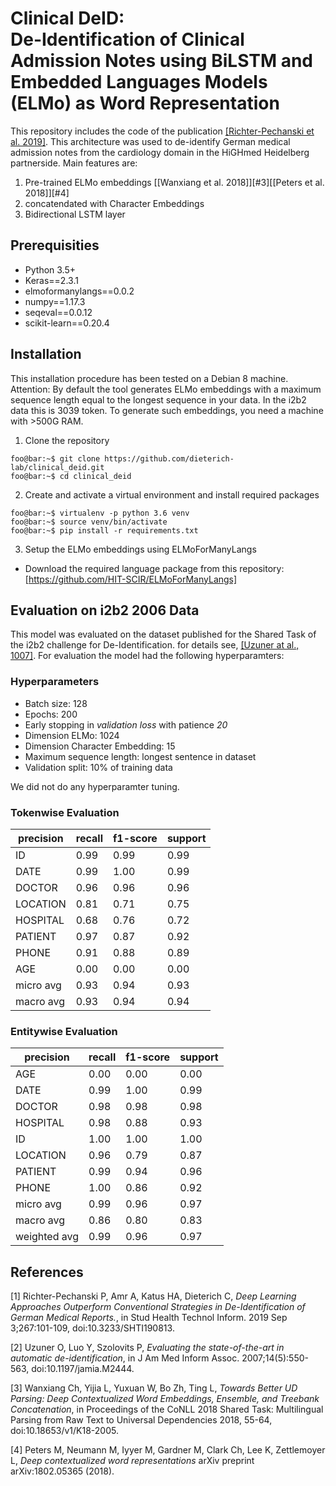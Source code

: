 # Clinical DeID:<br> De-Identification of Clinical Admission Notes using BiLSTM and Embedded Languages Models (ELMo) as Word Representation

This repository includes the code of the publication [[Richter-Pechanski et al. 2019]](#1). This architecture was used to de-identify German medical admission notes from the cardiology domain in the HiGHmed Heidelberg partnerside. Main features are:

1. Pre-trained ELMo embeddings [[Wanxiang et al. 2018]][#3][[Peters et al. 2018]][#4]
2. concatendated with Character Embeddings
3. Bidirectional LSTM layer

## Prerequisities

* Python 3.5+
* Keras==2.3.1
* elmoformanylangs==0.0.2
* numpy==1.17.3
* seqeval==0.0.12
* scikit-learn==0.20.4

## Installation

This installation procedure has been tested on a Debian 8 machine. Attention: By default the tool generates ELMo embeddings with a maximum sequence length equal to the longest sequence in your data. In the i2b2 data this is 3039 token. To generate such embeddings, you need a machine with >500G RAM.

1. Clone the repository
```console
foo@bar:~$ git clone https://github.com/dieterich-lab/clinical_deid.git
foo@bar:~$ cd clinical_deid
```
2. Create and activate a virtual environment and install required packages
```console
foo@bar:~$ virtualenv -p python 3.6 venv
foo@bar:~$ source venv/bin/activate
foo@bar:~$ pip install -r requirements.txt
```
3. Setup the ELMo embeddings using ELMoForManyLangs
 * Download the required language package from this repository: [https://github.com/HIT-SCIR/ELMoForManyLangs]


## Evaluation on i2b2 2006 Data
This model was evaluated on the dataset published for the Shared Task of the i2b2 challenge for De-Identification. for details see, [[Uzuner at al., 1007]](#2).
For evaluation the model had the following hyperparamters:<br>

### Hyperparameters
* Batch size: 128
* Epochs: 200
* Early stopping in *validation loss* with patience *20*
* Dimension ELMo: 1024
* Dimension Character Embedding: 15
* Maximum sequence length: longest sentence in dataset
* Validation split: 10% of training data

We did not do any hyperparamter tuning.

### Tokenwise Evaluation

|precision  |  recall|  f1-score |  support|
|--|--|--|--|
|       ID     |  0.99  |    0.99  |    0.99  |     755
|     DATE     |  0.99  |    1.00  |    0.99  |    1924
|   DOCTOR     |  0.96  |    0.96  |    0.96  |    1061
| LOCATION     |  0.81  |    0.71  |    0.75  |     119
| HOSPITAL     |  0.68  |    0.76  |    0.72  |     673
|  PATIENT     |  0.97  |    0.87  |    0.92  |     244
|    PHONE     |  0.91  |    0.88  |    0.89  |      58
|      AGE     |  0.00  |    0.00  |    0.00  |       3
|micro avg     |  0.93  |    0.94  |    0.93  |    4837
|macro avg     |  0.93  |    0.94  |    0.94  |    4837

### Entitywise Evaluation

|              precision |   recall  |f1-score  | support|
|--|--|--|--|
|         AGE|       0.00     | 0.00   |   0.00  |       3|
|        DATE|       0.99     | 1.00   |   0.99  |    2153|
|      DOCTOR|       0.98     | 0.98   |   0.98  |    2297|
|    HOSPITAL|       0.98     | 0.88   |   0.93  |    1598|
|          ID|       1.00     | 1.00   |   1.00  |    1194|
|    LOCATION|       0.96     | 0.79   |   0.87  |     240|
|     PATIENT|       0.99     | 0.94   |   0.96  |     510|
|       PHONE|       1.00     | 0.86   |   0.92  |      85|
|   micro avg|       0.99     | 0.96   |   0.97  |    8080|
|   macro avg|       0.86     | 0.80   |   0.83  |    8080|
|weighted avg|       0.99     | 0.96   |   0.97  |    8080|


## References
<a id="1">[1]</a> 
Richter-Pechanski P, Amr A, Katus HA, Dieterich C,
*Deep Learning Approaches Outperform Conventional Strategies in De-Identification of German Medical Reports.*, in
Stud Health Technol Inform. 2019 Sep 3;267:101-109,
doi:10.3233/SHTI190813.

<a id="2">[2]</a> 
Uzuner O, Luo Y, Szolovits P,
*Evaluating the state-of-the-art in automatic de-identification*, in
J Am Med Inform Assoc. 2007;14(5):550-563,
doi:10.1197/jamia.M2444.

<a id="3">[3]</a> 
Wanxiang Ch, Yijia L, Yuxuan W, Bo Zh, Ting L,
*Towards Better UD Parsing: Deep Contextualized Word Embeddings, Ensemble, and Treebank Concatenation*, in
Proceedings of the CoNLL 2018 Shared Task: Multilingual Parsing from Raw Text to Universal Dependencies 2018, 55-64,
doi:10.18653/v1/K18-2005.

<a id="4">[4]</a>
Peters M,  Neumann M, Iyyer M, Gardner M, Clark Ch, Lee K, Zettlemoyer L,
*Deep contextualized word representations*
arXiv preprint arXiv:1802.05365 (2018).

